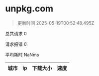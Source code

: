 
  # unpkg.com

  > 更新时间 2025-05-19T00:52:48.495Z
  
  总共请求 0

  请求报错 0

  平均耗时 NaNms

|城市|ip|下载大小|速度|
|-----|----------|---|---|

  
